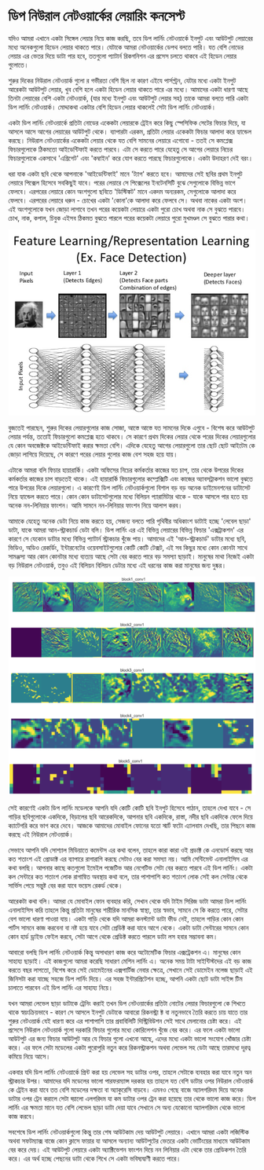 # ডিপ নিউরাল নেটওয়ার্কের লেয়ারিং কনসেপ্ট


যদিও আমরা এখানে একটা সিঙ্গেল লেয়ার নিয়ে কাজ করছি, তবে ডিপ লার্নিং নেটওয়ার্কে ইনপুট এবং আউটপুট লেয়ারের মধ্যে অনেকগুলো হিডেন লেয়ার থাকতে পারে। যেটাকে আমরা নেটওয়ার্কের ডেপথ বলতে পারি। যত বেশি নোডের লেয়ার এর ভেতর দিয়ে ডাটা পার হবে, ততগুলো প্যাটার্ন রিকগনিশন এর প্রসেস চলতে থাকবে এই হিডেন লেয়ার গুলোতে।


শুরুর দিকের নিউরাল নেটওয়ার্ক গুলো র গভীরতা বেশি ছিল না কারণ এইযে পার্সপ্ট্রন, যেটার মধ্যে একটা ইনপুট আরেকটা আউটপুট লেয়ার, খুব বেশি হলে একটা হিডেন লেয়ার থাকতে পারে এর মধ্যে। আমাদের একটা ধারণা আছে তিনটা লেয়ারের বেশি একটা নেটওয়ার্ক, \(যার মধ্যে ইনপুট এবং আউটপুট লেয়ার সহ\) তাকে আমরা বলতে পারি একটা ডিপ লার্নিং নেটওয়ার্ক। মোদ্দাকথা একটার বেশি হিডেন লেয়ার থাকলেই সেটা ডিপ লার্নিং নেটওয়ার্ক।

একটা ডিপ লার্নিং নেটওয়ার্কে প্রতিটা নোডের একেকটা লেয়ারকে ট্রেইন করে কিছু স্পেসিফিক সেটের ফিচার দিয়ে, যা আসলে আসে আগের লেয়ারের আউটপুট থেকে। ব্যাপারটা এরকম, প্রতিটা লেয়ার একেকটা ফিচার আলাদা করে হ্যান্ডেল করছে। নিউরাল নেটওয়ার্কের একেকটা লেয়ার থেকে যত বেশি সামনের লেয়ারে এগোবো - ততই সে কমপ্লেক্স ফিচারগুলোকে ঠিকমতো আইডেন্টিফাই করতে পারবে। এটা সে করতে পারে যেহেতু সে আগের লেয়ারে নিচের ফিচারগুলোকে একসাথে 'এগ্রিগেট' এবং 'কম্বাইন' করে যোগ করতে পারছে ফিচারগুলোকে। একটা উদাহরণ দেই বরং। 

ধরা যাক একটা ছবি থেকে আপনাকে 'আইডেন্টিফাই' মানে 'ট্যাগ' করতে হবে। আমাদের সেই ছবির প্রথম ইনপুট লেয়ারে পিক্সেল হিসেবে সবকিছুই যাবে। পরের লেয়ারে সে পিক্সেলের ইনটেনসিটি বুঝে সেগুলোকে বিভিন্ন ভাগে ফেলবে। এরপরের লেয়ারে কোন অংশগুলো ছবিতে 'ডিস্টিঙ্কট' মানে একদম অন্যরকম, সেগুলোকে আলাদা করে ফেলবে। এরপরের লেয়ারে ধরুন - চোখের একটা 'কোনা'কে আলাদা করে ফেলবে সে। অথবা নাকের একটা অংশ। এই অংশগুলোকে যখন জোড়া লাগাবে তখন পরের কয়েকটা লেয়ারে একটা পুরো চোখ অথবা নাক সে বুঝতে পারবে। চোখ, নাক, কপাল, চিবুক এইসব ঠিকমত বুঝতে পারলে পরের কয়েকটা লেয়ারে পুরো মুখমণ্ডল সে বুঝতে পারার কথা। 

![&#x99A;&#x9BF;&#x9A4;&#x9CD;&#x9B0;&#x983; &#x995;&#x9BF;&#x9AD;&#x9BE;&#x9AC;&#x9C7; &#x9AC;&#x9BF;&#x9AD;&#x9BF;&#x9A8;&#x9CD;&#x9A8; &#x9B2;&#x9C7;&#x9DF;&#x9BE;&#x9B0;&#x9C7; &#x986;&#x9B2;&#x9BE;&#x9A6;&#x9BE; &#x986;&#x9B2;&#x9BE;&#x9A6;&#x9BE; &#x9AB;&#x9BF;&#x99A;&#x9BE;&#x9B0; &#x98F;&#x995;&#x9CD;&#x9B8;&#x99F;&#x9CD;&#x9B0;&#x9CD;&#x9AF;&#x9BE;&#x995;&#x9CD;&#x99F; &#x9B9;&#x99A;&#x9CD;&#x99B;&#x9C7;](../.gitbook/assets/54.jpg)

বুজতেই পারছেন, শুরুর দিকের লেয়ারগুলোর কাজ সোজা, আস্তে আস্তে যত সামনের দিকে এগুবে - বিশেষ করে আউটপুট লেয়ার পর্যন্ত, ততোই ফিচারগুলো কমপ্লেক্স হতে থাকবে। সে কারণে প্রথম দিকের লেয়ার থেকে পরের দিকের লেয়ারগুলোর যে কোন অবজেক্টকে আইডেন্টিফাই করার ক্ষমতা বেশি। এদিকে যেহেতু আগের লেয়ারগুলো তার ছোট ছোট আইটেম কে জোড়া লাগিয়ে দিয়েছে, সে কারণে পরের লেয়ার গুলোর কাজ বেশ সহজ হয়ে যায়। 


এটাকে আমরা বলি ফিচার হায়ারার্কি। একটা অফিসের নিচের কর্মকর্তার কাজের যত চাপ, তার থেকে উপরের দিকের কর্মকর্তার কাজের চাপ বাড়তেই থাকে। এই হায়ারার্কি ফিচারগুলোর কম্প্লেক্সিটি এবং কাজের অ্যাবসট্রাকশন ভালো বুঝতে পারে উপরের দিকে লেয়ারগুলো। এ কারণেই ডিপ লার্নিং নেটওয়ার্কগুলো বিশাল বড় বড় অনেক ডাইমেনশনের ডাটাসেট নিয়ে হ্যান্ডেল করতে পারে। কোন কোন ডাটাসেটগুলোর মধ্যে বিলিয়ন প্যারামিটার থাকে - যাকে আসলে পার হতে হয় অনেক নন-লিনিয়ার ফাংশন। আমি সামনে নন-লিনিয়ার ফাংশন নিয়ে আলাপ করব।


আমাকে যেহেতু অনেক ডেটা নিয়ে কাজ করতে হয়, সেজন্য বলতে পারি পৃথিবীর অধিকাংশ ডাটাই হচ্ছে 'লেবেল ছাড়া' ডাটা, যাকে আমরা আন-স্ট্রাকচার্ড ডেটা বলি। ডিপ লার্নিং এর এই বিভিন্ন লেয়ারের বিভিন্ন ফিচার 'এক্সট্রাকশন' এর কারণে সে যেকোন ডাটার মধ্যে বিভিন্ন প্যাটার্ন স্ট্রাকচার খুঁজে পায়। আমাদের এই 'আন-স্ট্রাকচার্ড' ডাটার মধ্যে ছবি, ভিডিও, অডিও রেকর্ডিং, ইন্টারনেটের ওয়েবসাইটগুলোর কোটি কোটি টেক্সট, এই সব কিছুর মধ্যে কোন কোনটা সাথে সামঞ্জস্য আর কোন কোনটার মধ্যে ব্যত্যয় আছে সেটা বের করতে পারে বড় সমস্যা ছাড়াই। মানুষের মাথা নিজেই একটা বড় নিউরাল নেটওয়ার্ক, তবুও এই বিলিয়ন বিলিয়ন ডেটার মধ্যে এই ধরনের কাজ করা মানুষের জন্য দুষ্কর।

![&#x99A;&#x9BF;&#x9A4;&#x9CD;&#x9B0;&#x983; &#x995;&#x9BF;&#x9AD;&#x9BE;&#x9AC;&#x9C7; &#x9AA;&#x9BF;&#x995;&#x9CD;&#x9B8;&#x9C7;&#x9B2; &#x9A5;&#x9C7;&#x995;&#x9C7; &#x98F;&#x995;&#x99F;&#x9BE; &#x9AC;&#x9C7;&#x9DC;&#x9BE;&#x9B2;&#x995;&#x9C7; &#x99A;&#x9BF;&#x9A8;&#x9A4;&#x9C7; &#x9AA;&#x9BE;&#x9B0;&#x99B;&#x9C7; &#x9A1;&#x9BF;&#x9AA; &#x9B2;&#x9BE;&#x9B0;&#x9CD;&#x9A8;&#x9BF;&#x982; ](../.gitbook/assets/38.png)


সেই কারণেই একটা ডিপ লার্নিং মডেলকে আপনি যদি কোটি কোটি ছবি ইনপুট হিসেবে পাঠান, তাহলে দেখা যাবে - সে গাড়ির ছবিগুলোকে একদিকে, বিড়ালের ছবি আরেকদিকে, আপনার ছবি একদিকে, রাস্তা, নদীর ছবি একদিকে ফেলে দিয়ে ক্যাটেগরি করে ভাগ করে দেবে। আজকে আমাদের মোবাইল ফোনের যতো স্মার্ট ফটো এ্যালবাম দেখছি, তার পিছনে কাজ করছে এই নিউরাল নেটওয়ার্ক।


সেভাবে আপনি যদি সোশ্যাল মিডিয়াতে কমেন্টস এর কথা বলেন, তাহলে কারা কারা ওই প্রডাক্ট কে এনডোর্স করছে আর কত শতাংশ এই প্রোডাক্ট এর ব্যাপারে রাগারাগি করছে সেটাও বের করা সমস্যা নয়। আমি সেন্টিমেন্ট এনালাইসিস এর কথা বলছি। আপনার কাছে কতগুলো ইমেইল পজেটিভ আর নেগেটিভ সেটা বের করতে পারবে এই ডিপ লার্নিং। একটা কল সেন্টারে কত শতাংশ লোক রাগান্বিত অবস্থায় কথা বলে, তার পাশাপাশি কত শতাংশ লোক সেই কল সেন্টার থেকে সার্ভিস পেয়ে সন্তুষ্ট বের করা যাবে ভয়েস রেকর্ড থেকে। 


আরেকটা কথা বলি। আমরা যে মোবাইল ফোন ব্যবহার করি, সেখান থেকে যদি টাইম সিরিজ ডাটা আমরা ডিপ লার্নিং এনালাইসিস করি তাহলে কিন্তু প্রতিটা মানুষের শারীরিক মানসিক স্বাস্থ্য, তার স্বভাব, সামনে সে কি করতে পারে, সেটার বেশ ভালো ধারণা পাওয়া যায়। একটা গাড়ি থেকে যদি আমরা কনস্ট্যান্ট ডাটা ফীড নেই, তাহলে গাড়ির কোন কোন পার্টস সামনে কাজ করবেনা বা নষ্ট হয়ে যাবে সেটা প্রেডিক্ট করা যাবে আগে থেকে। একটা ডাটা সেন্টারের সামনে কোন কোন হার্ড ড্রাইভ ফেইল করবে, সেটা আগে থেকে প্রেডিক্ট করতে পারলে ডাটা লস হবার সম্ভাবনা কম।


আবারো বলছি ডিপ লার্নিং নেটওয়ার্ক কিন্তু অসাধারণ কাজ করে অটোমেটিক ফিচার এক্সট্রেকশন এ। মানুষের কোন সাহায্য ছাড়াই। এই কাজগুলো আমরা করেছি সাধারণ মেশিন লার্নিং এ। অনেক সময় টাটা সাইন্টিস্টদের এই বড় কাজ করতে বছর লাগতো, বিশেষ করে সেই ডোমেইনের এক্সপার্টিজ নেবার ক্ষেত্রে, সেখানে সেই ডোমেইন নলেজ ছাড়াই এই জিনিসটা করা যাচ্ছে সহজে ডিপ লার্নিং দিয়ে। এর সহজ ইন্টারপ্রিটেশন হচ্ছে, আপনি একটা ছোট ডাটা সাইন্স টিম চালাতে পারবেন এই ডিপ লার্নিং এর সাহায্য নিয়ে।


যখন আমরা লেভেল ছাড়া ডাটাকে ট্রেনিং করাই তখন ডিপ নেটওয়ার্কের প্রতিটা নোটের লেয়ার ফিচারগুলো কে শিখতে থাকে স্বয়ংক্রিয়ভাবে - কারণ সে আসলে ইনপুট ডেটাকে আবারো রিকনস্ট্রা ক্ট বা নতুনভাবে তৈরি করতে চায় যাতে তার শুরুর নেটওয়ার্ক যেই ধারণা করে এর পাশাপাশি তার প্রবাবিলিটি দিস্ট্রিবিউশন সেই সাথে মেলানোর চেষ্টা করে। এই প্রসেসে নিউরাল নেটওয়ার্ক গুলো দরকারি ফিচার গুলোর মধ্যে কোরিলেশন খুঁজে বের করে। এর ফলে একটা ভালো আউটপুট এর জন্য ফিচার আউটপুট আর যে ফিচার গুলো এখনো আছে, এদের মধ্যে একটা ভালো সংযোগ খোঁজার চেষ্টা করে। এর ফলে সেটা মডেলের একটা পুরোপুরি নতুন করে রিকনস্ট্রাকশন অথবা লেভেল সহ ডেটা আছে তারমধ্যে দূরত্ব কমিয়ে নিয়ে আসে।


একবার যদি ডিপ লার্নিং নেটওয়ার্কে প্রিন্ট করা হয় লেভেল সহ ডাটার ওপর, তাহলে সেটাকে ব্যবহার করা যাবে নতুন অন স্ট্রাকচার উপর। আমাদের যদি মডেলের ভালো পারফরম্যান্স দরকার হয় তাহলে যত বেশি ডাটার ওপর নিউরাল নেটওয়ার্ক কে ট্রেইন করা যাবে তত বেশি মডেলের দক্ষতা বা অ্যাকুরেসি বাড়বে। এমনও গেছে বাজে অ্যালগরিদম দিয়ে অনেক ডাটার ওপর ট্রেন করালে সেটা হ্য়ালো এলগরিদম যা কম ডাটার ওপর ট্রেন করা হয়েছে তার থেকে ভালো কাজ করে। ডিপ লার্নিং এর ক্ষমতা মানে যত বেশি লেভেল ছাড়া ডাটা দেয়া যাবে সেখানে সে অন্য যেকোনো অ্যালগরিদম থেকে ভালো কাজ করবে।


সবশেষে ডিপ লার্নিং নেটওয়ার্কগুলো কিন্তু তার শেষ আউটকাম দেয় আউটপুট লেয়ারে। এখানে আমরা একটা লজিস্টিক অথবা সফটম্যাক্স বাজে কোন ক্লাসে ফায়ার যা আসলে অন্যান্য আউটপুটের ভেতরে একটা ভোটিংয়ের মাধ্যমে আউটকাম বের করে দেয়। এই আউটপুট লেয়ারে একটা অ্যাক্টিভেশন ফাংশন দিয়ে নন লিনিয়ার এটা থেকে তার প্রেডিকশন তৈরি করে। এর অর্থ হচ্ছে পেছনের ডাটা থেকে শিখে সে একটা ভবিষ্যদ্বাণী করতে পারে। 



